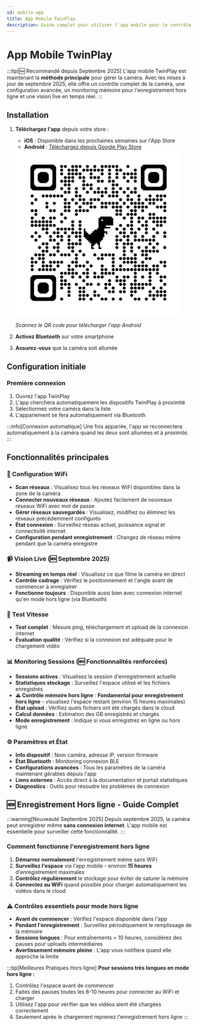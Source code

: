 ```yaml
---
id: mobile-app
title: App Mobile TwinPlay
description: Guide complet pour utiliser l'app mobile pour le contrôle à distance de la caméra.
---
```


# App Mobile TwinPlay

:::tip[🆕 Recommandé depuis Septembre 2025]
L'app mobile TwinPlay est maintenant la **méthode principale** pour gérer la caméra. Avec les mises à jour de septembre 2025, elle offre un contrôle complet de la caméra, une configuration avancée, un monitoring mémoire pour l'enregistrement hors ligne et une vision live en temps réel.
:::

## Installation

1. **Téléchargez l'app** depuis votre store :
   - **iOS** : Disponible dans les prochaines semaines sur l'App Store
   - **Android** : [Téléchargez depuis Google Play Store](https://play.google.com/store/apps/details?id=com.twinplayai)

   <div style={{textAlign: 'center', margin: '20px 0'}}>
     <img src="/img/qrcode_play-store.png" alt="QR Code Play Store" style={{width: '200px'}} />
     <p><em>Scannez le QR code pour télécharger l'app Android</em></p>
   </div>

2. **Activez Bluetooth** sur votre smartphone
3. **Assurez-vous** que la caméra soit allumée

## Configuration initiale

### Première connexion
1. Ouvrez l'app TwinPlay
2. L'app cherchera automatiquement les dispositifs TwinPlay à proximité
3. Sélectionnez votre caméra dans la liste
4. L'appariement se fera automatiquement via Bluetooth

:::info[Connexion automatique]
Une fois appariée, l'app se reconnectera automatiquement à la caméra quand les deux sont allumées et à proximité.
:::

## Fonctionnalités principales

### 📡 Configuration WiFi
- **Scan réseaux** : Visualisez tous les réseaux WiFi disponibles dans la zone de la caméra
- **Connecter nouveaux réseaux** : Ajoutez facilement de nouveaux réseaux WiFi avec mot de passe
- **Gérer réseaux sauvegardés** : Visualisez, modifiez ou éliminez les réseaux précédemment configurés
- **État connexion** : Surveillez réseau actuel, puissance signal et connectivité internet
- **Configuration pendant enregistrement** : Changez de réseau même pendant que la caméra enregistre

### 📹 Vision Live (🆕 Septembre 2025)
- **Streaming en temps réel** : Visualisez ce que filme la caméra en direct
- **Contrôle cadrage** : Vérifiez le positionnement et l'angle avant de commencer à enregistrer
- **Fonctionne toujours** : Disponible aussi bien avec connexion internet qu'en mode hors ligne (via Bluetooth)

### 🚀 Test Vitesse
- **Test complet** : Mesure ping, téléchargement et upload de la connexion internet
- **Évaluation qualité** : Vérifiez si la connexion est adéquate pour le chargement vidéo

### 📊 Monitoring Sessions (🆕 Fonctionnalités renforcées)
- **Sessions actives** : Visualisez la session d'enregistrement actuelle
- **Statistiques stockage** : Surveillez l'espace utilisé et les fichiers enregistrés
- **⚠️ Contrôle mémoire hors ligne** : **Fondamental pour enregistrement hors ligne** - visualisez l'espace restant (environ 15 heures maximales)
- **État upload** : Vérifiez quels fichiers ont été chargés dans le cloud
- **Calcul données** : Estimation des GB enregistrés et chargés
- **Mode enregistrement** : Indique si vous enregistrez en ligne ou hors ligne

### ⚙️ Paramètres et État
- **Info dispositif** : Nom caméra, adresse IP, version firmware
- **État Bluetooth** : Monitoring connexion BLE
- **Configurations avancées** : Tous les paramètres de la caméra maintenant gérables depuis l'app
- **Liens externes** : Accès direct à la documentation et portail statistiques
- **Diagnostics** : Outils pour résoudre les problèmes de connexion

## 🆕 Enregistrement Hors ligne - Guide Complet

:::warning[Nouveauté Septembre 2025]
Depuis septembre 2025, la caméra peut enregistrer même **sans connexion internet**. L'app mobile est essentielle pour surveiller cette fonctionnalité.
:::

### Comment fonctionne l'enregistrement hors ligne

1. **Démarrez normalement** l'enregistrement même sans WiFi
2. **Surveillez l'espace** via l'app mobile - environ **15 heures** d'enregistrement maximales
3. **Contrôlez régulièrement** le stockage pour éviter de saturer la mémoire
4. **Connectez au WiFi** quand possible pour charger automatiquement les vidéos dans le cloud

### ⚠️ Contrôles essentiels pour mode hors ligne

- **Avant de commencer** : Vérifiez l'espace disponible dans l'app
- **Pendant l'enregistrement** : Surveillez périodiquement le remplissage de la mémoire
- **Sessions longues** : Pour entraînements > 10 heures, considérez des pauses pour uploads intermédiaires
- **Avertissement mémoire pleine** : L'app vous notifiera quand elle approche la limite

:::tip[Meilleures Pratiques Hors ligne]
**Pour sessions très longues en mode hors ligne :**
1. Contrôlez l'espace avant de commencer
2. Faites des pauses toutes les 8-10 heures pour connecter au WiFi et charger
3. Utilisez l'app pour vérifier que les vidéos aient été chargées correctement
4. Seulement après le chargement reprenez l'enregistrement hors ligne
:::